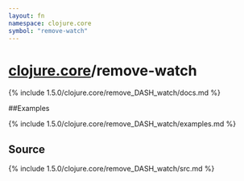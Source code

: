 ```yaml
---
layout: fn
namespace: clojure.core
symbol: "remove-watch"
---
```


# [clojure.core](../)/remove-watch

{% include 1.5.0/clojure.core/remove_DASH_watch/docs.md %}

##Examples

{% include 1.5.0/clojure.core/remove_DASH_watch/examples.md %}
## Source
{% include 1.5.0/clojure.core/remove_DASH_watch/src.md %}


